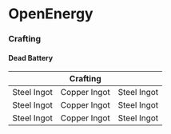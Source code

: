 # OpenEnergy

### Crafting


#### Dead Battery

| | Crafting | |
| --- | --- | --- |
| Steel Ingot | Copper Ingot | Steel Ingot |
| Steel Ingot | Copper Ingot | Steel Ingot |
| Steel Ingot | Copper Ingot | Steel Ingot |
